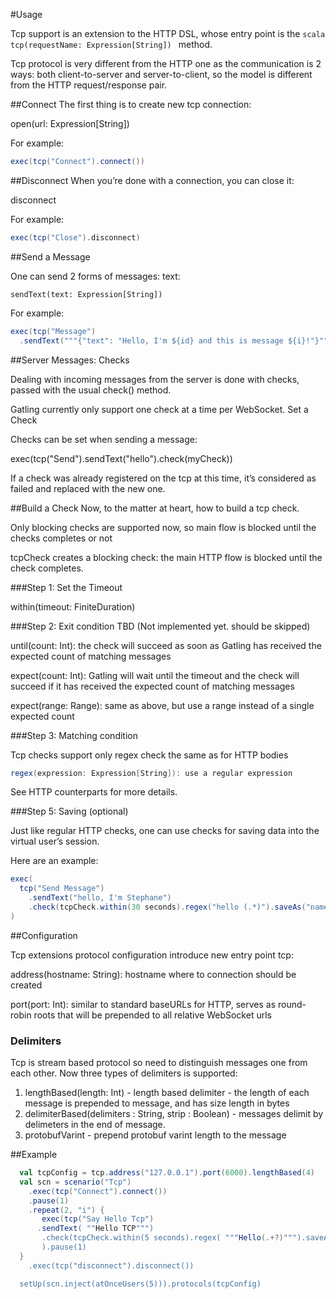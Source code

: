 #Usage

Tcp support is an extension to the HTTP DSL, whose entry point is the ```scala tcp(requestName: Expression[String]) ``` method.

Tcp protocol is very different from the HTTP one as the communication is 2 ways: both client-to-server and server-to-client,
so the model is different from the HTTP request/response pair.

##Connect
The first thing is to create new tcp connection:

open(url: Expression[String])

For example:
``` scala
exec(tcp("Connect").connect())
```

##Disconnect
When you’re done with a connection, you can close it:

disconnect

For example:
``` scala
exec(tcp("Close").disconnect)
```

##Send a Message

One can send 2 forms of messages: text:

    sendText(text: Expression[String])

For example:
```scala
exec(tcp("Message")
  .sendText("""{"text": "Hello, I'm ${id} and this is message ${i}!"}"""))
```

##Server Messages: Checks

Dealing with incoming messages from the server is done with checks, passed with the usual check() method.

Gatling currently only support one check at a time per WebSocket.
Set a Check

Checks can be set when sending a message:

exec(tcp("Send").sendText("hello").check(myCheck))

If a check was already registered on the tcp at this time, it’s considered as failed and replaced with the new one.

##Build a Check
Now, to the matter at heart, how to build a tcp check.

Only blocking checks are supported now, so main flow is blocked until the checks completes or not

tcpCheck creates a blocking check: the main HTTP flow is blocked until the check completes.

###Step 1: Set the Timeout

within(timeout: FiniteDuration)

###Step 2: Exit condition
TBD (Not implemented yet. should be skipped)

until(count: Int): the check will succeed as soon as Gatling has received the expected count of matching messages

expect(count: Int): Gatling will wait until the timeout and the check will succeed if it has received the expected count of matching messages

expect(range: Range): same as above, but use a range instead of a single expected count

###Step 3: Matching condition

Tcp checks support  only regex check the same as for HTTP bodies
```scala
regex(expression: Expression[String]): use a regular expression
```

See HTTP counterparts for more details.

###Step 5: Saving (optional)

Just like regular HTTP checks, one can use checks for saving data into the virtual user’s session.

Here are an example:

``` scala
exec(
  tcp("Send Message")
    .sendText("hello, I'm Stephane")
    .check(tcpCheck.within(30 seconds).regex("hello (.*)").saveAs("name"))
)
```

##Configuration

Tcp extensions protocol configuration introduce new entry point tcp:

address(hostname: String): hostname where to connection should be created

port(port: Int): similar to standard baseURLs for HTTP, serves as round-robin roots that will be prepended to all relative WebSocket urls

### Delimiters
Tcp is stream based protocol so need to distinguish messages one from each other.
Now three types of delimiters is supported:
1)  lengthBased(length: Int) - length based delimiter - the length of each message is prepended to message, and has size length in bytes
2) delimiterBased(delimiters : String, strip : Boolean) - messages delimit by delimeters in the end of message.
3) protobufVarint - prepend protobuf varint length to the message

##Example

```scala
  val tcpConfig = tcp.address("127.0.0.1").port(6000).lengthBased(4)
  val scn = scenario("Tcp")
    .exec(tcp("Connect").connect())
    .pause(1)
    .repeat(2, "i") {
       exec(tcp("Say Hello Tcp")
      .sendText( ""Hello TCP""")
       .check(tcpCheck.within(5 seconds).regex( """Hello(.+?)""").saveAs("name"))
       ).pause(1)
  }
    .exec(tcp("disconnect").disconnect())

  setUp(scn.inject(atOnceUsers(5))).protocols(tcpConfig)
```
